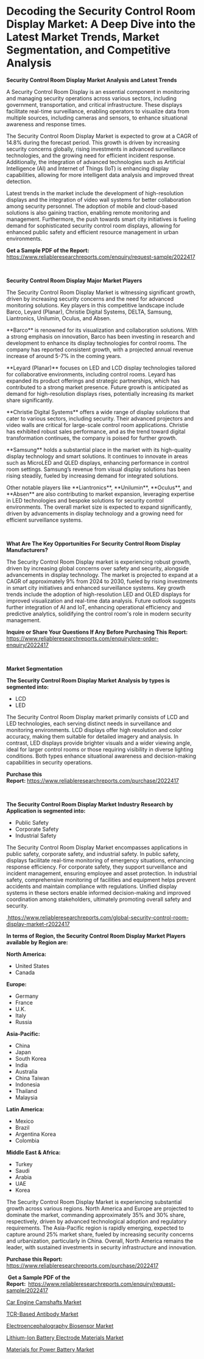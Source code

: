 <p><h1>Decoding the Security Control Room Display Market: A Deep Dive into the Latest Market Trends, Market Segmentation, and Competitive Analysis</h1></p><p><strong>Security Control Room Display Market Analysis and Latest Trends</strong></p>
<p><p>A Security Control Room Display is an essential component in monitoring and managing security operations across various sectors, including government, transportation, and critical infrastructure. These displays facilitate real-time surveillance, enabling operators to visualize data from multiple sources, including cameras and sensors, to enhance situational awareness and response times.</p><p>The Security Control Room Display Market is expected to grow at a CAGR of 14.8% during the forecast period. This growth is driven by increasing security concerns globally, rising investments in advanced surveillance technologies, and the growing need for efficient incident response. Additionally, the integration of advanced technologies such as Artificial Intelligence (AI) and Internet of Things (IoT) is enhancing display capabilities, allowing for more intelligent data analysis and improved threat detection.</p><p>Latest trends in the market include the development of high-resolution displays and the integration of video wall systems for better collaboration among security personnel. The adoption of mobile and cloud-based solutions is also gaining traction, enabling remote monitoring and management. Furthermore, the push towards smart city initiatives is fueling demand for sophisticated security control room displays, allowing for enhanced public safety and efficient resource management in urban environments.</p></p>
<p><strong>Get a Sample PDF of the Report:&nbsp;</strong> <a href="https://www.reliableresearchreports.com/enquiry/request-sample/2022417?utm_campaign=1635&utm_medium=2&utm_source=Github&utm_content=ia&utm_term=28102024&utm_id=security-control-room-display">https://www.reliableresearchreports.com/enquiry/request-sample/2022417</a></p>
<p>&nbsp;</p>
<p><strong>Security Control Room Display Major Market Players</strong></p>
<p><p>The Security Control Room Display Market is witnessing significant growth, driven by increasing security concerns and the need for advanced monitoring solutions. Key players in this competitive landscape include Barco, Leyard (Planar), Christie Digital Systems, DELTA, Samsung, Liantronics, Unilumin, Oculus, and Absen.</p><p>**Barco** is renowned for its visualization and collaboration solutions. With a strong emphasis on innovation, Barco has been investing in research and development to enhance its display technologies for control rooms. The company has reported consistent growth, with a projected annual revenue increase of around 5-7% in the coming years.</p><p>**Leyard (Planar)** focuses on LED and LCD display technologies tailored for collaborative environments, including control rooms. Leyard has expanded its product offerings and strategic partnerships, which has contributed to a strong market presence. Future growth is anticipated as demand for high-resolution displays rises, potentially increasing its market share significantly.</p><p>**Christie Digital Systems** offers a wide range of display solutions that cater to various sectors, including security. Their advanced projectors and video walls are critical for large-scale control room applications. Christie has exhibited robust sales performance, and as the trend toward digital transformation continues, the company is poised for further growth.</p><p>**Samsung** holds a substantial place in the market with its high-quality display technology and smart solutions. It continues to innovate in areas such as MicroLED and QLED displays, enhancing performance in control room settings. Samsung’s revenue from visual display solutions has been rising steadily, fueled by increasing demand for integrated solutions.</p><p>Other notable players like **Liantronics**, **Unilumin**, **Oculus**, and **Absen** are also contributing to market expansion, leveraging expertise in LED technologies and bespoke solutions for security control environments. The overall market size is expected to expand significantly, driven by advancements in display technology and a growing need for efficient surveillance systems.</p></p>
<p>&nbsp;</p>
<p><strong>What Are The Key Opportunities For Security Control Room Display Manufacturers?</strong></p>
<p><p>The Security Control Room Display market is experiencing robust growth, driven by increasing global concerns over safety and security, alongside advancements in display technology. The market is projected to expand at a CAGR of approximately 9% from 2024 to 2030, fueled by rising investments in smart city initiatives and enhanced surveillance systems. Key growth trends include the adoption of high-resolution LED and OLED displays for improved visualization and real-time data analysis. Future outlook suggests further integration of AI and IoT, enhancing operational efficiency and predictive analytics, solidifying the control room's role in modern security management.</p></p>
<p><strong>Inquire or Share Your Questions If Any Before Purchasing This Report:</strong> <a href="https://www.reliableresearchreports.com/enquiry/pre-order-enquiry/2022417?utm_campaign=1635&utm_medium=2&utm_source=Github&utm_content=ia&utm_term=28102024&utm_id=security-control-room-display">https://www.reliableresearchreports.com/enquiry/pre-order-enquiry/2022417</a></p>
<p>&nbsp;</p>
<p><strong>Market Segmentation</strong></p>
<p><strong>The Security Control Room Display Market Analysis by types is segmented into:</strong></p>
<p><ul><li>LCD</li><li>LED</li></ul></p>
<p><p>The Security Control Room Display market primarily consists of LCD and LED technologies, each serving distinct needs in surveillance and monitoring environments. LCD displays offer high resolution and color accuracy, making them suitable for detailed imagery and analysis. In contrast, LED displays provide brighter visuals and a wider viewing angle, ideal for larger control rooms or those requiring visibility in diverse lighting conditions. Both types enhance situational awareness and decision-making capabilities in security operations.</p></p>
<p><strong>Purchase this Report:&nbsp;</strong><a href="https://www.reliableresearchreports.com/purchase/2022417?utm_campaign=1635&utm_medium=2&utm_source=Github&utm_content=ia&utm_term=28102024&utm_id=security-control-room-display">https://www.reliableresearchreports.com/purchase/2022417</a></p>
<p>&nbsp;</p>
<p><strong>The Security Control Room Display Market Industry Research by Application is segmented into:</strong></p>
<p><ul><li>Public Safety</li><li>Corporate Safety</li><li>Industrial Safety</li></ul></p>
<p><p>The Security Control Room Display Market encompasses applications in public safety, corporate safety, and industrial safety. In public safety, displays facilitate real-time monitoring of emergency situations, enhancing response efficiency. For corporate safety, they support surveillance and incident management, ensuring employee and asset protection. In industrial safety, comprehensive monitoring of facilities and equipment helps prevent accidents and maintain compliance with regulations. Unified display systems in these sectors enable informed decision-making and improved coordination among stakeholders, ultimately promoting overall safety and security.</p></p>
<p><a href="https://www.reliableresearchreports.com/global-security-control-room-display-market-r2022417?utm_campaign=1635&utm_medium=2&utm_source=Github&utm_content=ia&utm_term=28102024&utm_id=security-control-room-display">&nbsp;https://www.reliableresearchreports.com/global-security-control-room-display-market-r2022417</a></p>
<p><strong>In terms of Region, the Security Control Room Display Market Players available by Region are:</strong></p>
<p>
    <p> <strong> North America: </strong>
        <ul>
            <li>United States</li>
            <li>Canada</li>
        </ul>
        </p> 
    <p> <strong> Europe: </strong>
        <ul>
            <li>Germany</li>
            <li>France</li>
            <li>U.K.</li>
            <li>Italy</li>
            <li>Russia</li>
        </ul>
        </p> 
    <p> <strong> Asia-Pacific: </strong>
        <ul>
            <li>China</li>
            <li>Japan</li>
            <li>South Korea</li>
            <li>India</li>
            <li>Australia</li>
            <li>China Taiwan</li>
            <li>Indonesia</li>
            <li>Thailand</li>
            <li>Malaysia</li>
        </ul>
        </p> 
    <p> <strong> Latin America: </strong>
        <ul>
            <li>Mexico</li>
            <li>Brazil</li>
            <li>Argentina Korea</li>
            <li>Colombia</li>
        </ul>
        </p> 
    <p> <strong> Middle East & Africa: </strong>
        <ul>
            <li>Turkey</li>
            <li>Saudi</li>
            <li>Arabia</li>
            <li>UAE</li>
            <li>Korea</li>
        </ul>
    </p>
    </p>
<p><p>The Security Control Room Display Market is experiencing substantial growth across various regions. North America and Europe are projected to dominate the market, commanding approximately 35% and 30% share, respectively, driven by advanced technological adoption and regulatory requirements. The Asia-Pacific region is rapidly emerging, expected to capture around 25% market share, fueled by increasing security concerns and urbanization, particularly in China. Overall, North America remains the leader, with sustained investments in security infrastructure and innovation.</p></p>
<p><strong>Purchase this Report: </strong><a href="https://www.reliableresearchreports.com/purchase/2022417?utm_campaign=1635&utm_medium=2&utm_source=Github&utm_content=ia&utm_term=28102024&utm_id=security-control-room-display">https://www.reliableresearchreports.com/purchase/2022417</a></p>
<p>&nbsp;<strong>Get a Sample PDF of the Report:&nbsp;&nbsp;</strong><a href="https://www.reliableresearchreports.com/enquiry/request-sample/2022417?utm_campaign=1635&utm_medium=2&utm_source=Github&utm_content=ia&utm_term=28102024&utm_id=security-control-room-display">https://www.reliableresearchreports.com/enquiry/request-sample/2022417</a></p>
<p><strong></strong></p>
<p><p><a href="https://www.linkedin.com/pulse/regulatory-landscape-its-influence-global-car-engine-camshafts-djwof?trk=public_post_embed_feed-article-content&utm_campaign=1635&utm_medium=2&utm_source=Github&utm_content=ia&utm_term=28102024&utm_id=security-control-room-display">Car Engine Camshafts Market</a></p><p><a href="https://www.linkedin.com/pulse/tcr-based-antibody-market-analysis-product-segmentation-9iy0c?utm_campaign=1635&utm_medium=2&utm_source=Github&utm_content=ia&utm_term=28102024&utm_id=security-control-room-display">TCR-Based Antibody Market</a></p><p><a href="https://www.linkedin.com/pulse/electroencephalography-biosensor-market-analysis-report-nlywf?trk=public_post_embed_feed-article-content&utm_campaign=1635&utm_medium=2&utm_source=Github&utm_content=ia&utm_term=28102024&utm_id=security-control-room-display">Electroencephalography Biosensor Market</a></p><p><a href="https://www.linkedin.com/pulse/investment-opportunities-lithium-ion-battery-electrode-ruirf?trk=public_post_embed_feed-article-content&utm_campaign=1635&utm_medium=2&utm_source=Github&utm_content=ia&utm_term=28102024&utm_id=security-control-room-display">Lithium-Ion Battery Electrode Materials Market</a></p><p><a href="https://www.linkedin.com/pulse/materials-power-battery-market-global-regional-analysis-xehrf?trk=public_post_embed_feed-article-content&utm_campaign=1635&utm_medium=2&utm_source=Github&utm_content=ia&utm_term=28102024&utm_id=security-control-room-display">Materials for Power Battery Market</a></p></p>